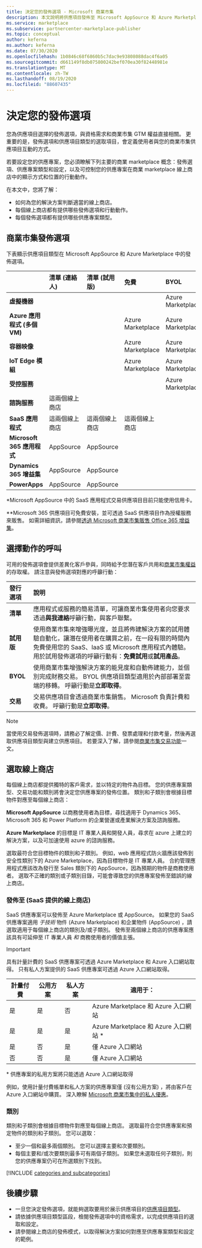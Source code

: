 ```yaml
---
title: 決定您的發佈選項 - Microsoft 商業市集
description: 本文說明將供應項目發佈至 Microsoft AppSource 和 Azure Marketplace 的資格條件和需求。
ms.service: marketplace
ms.subservice: partnercenter-marketplace-publisher
ms.topic: conceptual
author: keferna
ms.author: keferna
ms.date: 07/30/2020
ms.openlocfilehash: 1b0846c68f6860b5c7dac9e93808088dac4f6a05
ms.sourcegitcommit: d661149f8db075800242bef070ea30f82448981e
ms.translationtype: MT
ms.contentlocale: zh-TW
ms.lasthandoff: 08/19/2020
ms.locfileid: "88607435"
---
```

# <a name="determine-your-publishing-option"></a>決定您的發佈選項

您為供應項目選擇的發佈選項，與資格需求和商業市集 GTM 權益直接相關。 更重要的是，發佈選項和供應項目類型的選取項目，會定義使用者與您的商業市集供應項目互動的方式。

若要設定您的供應專案，您必須瞭解下列主要的商業 marketplace 概念：發佈選項、供應專案類型和設定，以及可控制您的供應專案在商業 marketplace 線上商店中的顯示方式和位置的行動動作。

在本文中，您將了解：

- 如何為您的解決方案判斷適當的線上商店。
- 每個線上商店都有提供哪些發佈選項和行動動作。
- 每個發佈選項都有提供哪些供應專案類型。

## <a name="commercial-marketplace-publishing-options"></a>商業市集發佈選項

下表顯示供應項目類型在 Microsoft AppSource 和 Azure Marketplace 中的發佈選項。

|   | **清單 (連絡人)**  | **清單 (試用版)**  | **免費** | **BYOL** | **交易**|
| :--------- | :----------- | :------------ | :----------- | :---------- |:---------- |
| **虛擬機器** |  |  |  | Azure Marketplace |  Azure Marketplace |
| **Azure 應用程式 (多個 VM)** |  |  | Azure Marketplace | Azure Marketplace | Azure Marketplace  |
| **容器映像** |  |  | Azure Marketplace | Azure Marketplace |   |
| **IoT Edge 模組** |  |  | Azure Marketplace | Azure Marketplace |   |
| **受控服務** |  |  |  | Azure Marketplace |   |
| **諮詢服務** | 這兩個線上商店 |  |  |  |   |
| **SaaS 應用程式** | 這兩個線上商店 | 這兩個線上商店 | 這兩個線上商店 |  | 兩個線上商店 * |
| **Microsoft 365 應用程式** | AppSource | AppSource |  |  | AppSource**  |
| **Dynamics 365 增益集** |  AppSource | AppSource |  |  |   |
| **PowerApps** | AppSource |AppSource  |  |  |   |

&#42;Microsoft AppSource 中的 SaaS 應用程式交易供應項目目前只能使用信用卡。

&#42;&#42;Microsoft 365 供應項目可免費安裝，並可透過 SaaS 供應項目作為授權服務來販售。 如需詳細資訊，請參閱[透過 Microsoft 商業市集販售 Office 365 增益集](/office/dev/store/monetize-addins-through-microsoft-commercial-marketplace)。

## <a name="choose-a-call-to-action"></a>選擇動作的呼叫

可用的發佈選項會提供差異化客戶參與，同時給予您潛在客戶共用和[商業市集權益](https://docs.microsoft.com/azure/marketplace/gtm-your-marketplace-benefits)的存取權。 請注意與發佈選項對應的呼籲行動：

| **發行選項**    | **說明**  |
| :------------------- | :-------------------|
| **清單** | 應用程式或服務的簡易清單，可讓商業市集使用者向您要求透過**與我連絡**呼籲行動，與客戶聯繫。 |
| **試用版** | 使用商業市集來增強曝光度，並且將佈建解決方案的試用體驗自動化，讓潛在使用者在購買之前，在一段有限的時間內免費使用您的 SaaS、IaaS 或 Microsoft 應用程式內體驗。 用於試用發佈選項的呼籲行動有：**免費試用**或**試用產品**。 |
| **BYOL** | 使用商業市集增強解決方案的能見度和自動佈建能力，並個別完成財務交易。 BYOL 供應項目類型適用於內部部署至雲端的移轉。 呼籲行動是**立即取得**。
| **交易** | 交易供應項目會透過商業市集銷售。 Microsoft 負責計費和收費。 呼籲行動是**立即取得**。|

> [!Note]
> 當使用交易發佈選項時，請務必了解定價、計費、發票處理和付款考量，然後再選取供應項目類型與建立供應項目。 若要深入了解，請參閱[商業市集交易功能](./marketplace-commercial-transaction-capabilities-and-considerations.md)一文。

## <a name="selecting-an-online-store"></a>選取線上商店

每個線上商店都提供獨特的客戶需求，並以特定的物件為目標。 您的供應專案類型、交易功能和類別將會決定您供應專案的發佈位置。 類別和子類別會根據目標物件對應至每個線上商店：

**Microsoft AppSource** 以商務使用者為目標，尋找適用于 Dynamics 365、Microsoft 365 和 Power Platform 的企業營運或產業解決方案及諮詢服務。

**Azure Marketplace** 的目標是 IT 專業人員和開發人員，尋求在 azure 上建立的解決方案，以及可加速使用 azure 的諮詢服務。

選取最符合您目標物件的類別和子類別。 例如，web 應用程式防火牆應該發佈到安全性類別下的 Azure Marketplace，因為目標物件是 IT 專業人員。 合約管理應用程式應該改為發行至 Sales 類別下的 AppSource，因為預期的物件是商務使用者。 選取不正確的類別或子類別目錄，可能會導致您的供應專案發佈至錯誤的線上商店。

### <a name="publishing-to-both-online-stores-saas-offers-only"></a>發佈至 (SaaS 提供的線上商店) 

SaaS 供應專案可以發佈至 Azure Marketplace 或 AppSource。 如果您的 SaaS 供應專案適用 *于技術* 物件 (Azure Marketplace) 和企業物件 (AppSource) ，請選取適用于每個線上商店的類別及/或子類別。 發佈至兩個線上商店的供應專案應該具有可延伸至 IT 專業人員 *和* 商務使用者的價值主張。

> [!IMPORTANT]
> 具有計量計費的 SaaS 供應專案可透過 Azure Marketplace 和 Azure 入口網站取得。 只有私人方案提供的 SaaS 供應專案可透過 Azure 入口網站取得。

| 計量付費 | 公用方案 | 私人方案 | 適用于： |
|---|---|---|---|
| 是             | 是         | 否           | Azure Marketplace 和 Azure 入口網站 |
| 是             | 是         | 是          | Azure Marketplace 和 Azure 入口網站 * |
| 是             | 否          | 是          | 僅 Azure 入口網站 |
| 否              | 否          | 是          | 僅 Azure 入口網站 |

&#42; 供應專案的私用方案將只能透過 Azure 入口網站取得

例如，使用計量付費帳單和私人方案的供應專案僅 (沒有公用方案) ，將由客戶在 Azure 入口網站中購買。 深入瞭解 [Microsoft 商業市集中的私人優惠](private-offers.md)。

### <a name="categories"></a>類別

類別和子類別會根據目標物件對應至每個線上商店。 選取最符合您供應專案和預定物件的類別和子類別。 您可以選取：

- 至少一個和最多兩個類別。 您可以選擇主要和次要類別。
- 每個主要和/或次要類別最多可有兩個子類別。 如果您未選取任何子類別，則您的供應專案仍可在所選類別下找到。

[!INCLUDE [categories and subcategories](./includes/categories.md)]

## <a name="next-steps"></a>後續步驟

- 一旦您決定發佈選項，就能夠選取要用於展示供應項目的[供應項目類型](./publisher-guide-by-offer-type.md)。
- 請依據供應項目類型區段，檢閱發佈選項中的資格需求，以完成供應項目的選取和設定。
- 請參閱線上商店的發佈模式，以取得解決方案如何對應至供應專案類型和設定的範例。
